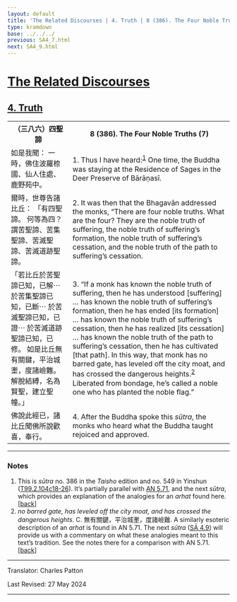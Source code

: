 ```yaml
---
layout: default
title: 'The Related Discourses | 4. Truth | 8 (386). The Four Noble Truths (7)'
type: kramdown
base: ../../../
previous: SA4_7.html
next: SA4_9.html
---
```


<h1><a href='(../index.html)'>The Related Discourses</a></h1>
<h2><a href='index.html'>4. Truth</a></h2>

<table class="trans">
  <th class='ch'>（三八六）四聖諦</th>
  <th class='en'>8 (386). The Four Noble Truths (7)</th>
  <tr>
    <td title='t125.2.104c18'>如是我聞： 一時，佛住波羅㮈國、仙人住處、鹿野苑中。</td>
    <td id='p1'>1. Thus I have heard:<sup id="ref1"><a href="#n1">1</a></sup> One time, the Buddha was staying at the Residence of Sages in the Deer Preserve of Bārāṇasī.</td>
  </tr>
  <tr>
    <td title='t125.2.104c19'>爾時，世尊告諸比丘： 「有四聖諦。 何等為四？ 謂苦聖諦、苦集聖諦、苦滅聖諦、苦滅道跡聖諦。</td>
    <td id='p2'>2. It was then that the Bhagavān addressed the monks, “There are four noble truths. What are the four? They are the noble truth of suffering, the noble truth of suffering’s formation, the noble truth of suffering’s cessation, and the noble truth of the path to suffering’s cessation.</td>
  </tr>
  <tr>
    <td title='t125.2.104c21'>「若比丘於苦聖諦已知，已解⋯ 於苦集聖諦已知，已斷⋯ 於苦滅聖諦已知，已證⋯ 於苦滅道跡聖諦已知，已修。 如是比丘無有關鍵，平治城壍，度諸嶮難。 解脫結縛，名為賢聖，建立聖幢。」</td>
    <td id='p3'>3. “If a monk has known the noble truth of suffering, then he has understood [suffering] … has known the noble truth of suffering’s formation, then he has ended [its formation] … has known the noble truth of suffering’s cessation, then he has realized [its cessation] … has known the noble truth of the path to suffering’s cessation, then he has cultivated [that path]. In this way, that monk has no barred gate, has leveled off the city moat, and has crossed the dangerous heights.<sup id="ref2"><a href="#n2">2</a></sup> Liberated from bondage, he’s called a noble one who has planted the noble flag.”</td>
  </tr>
  <tr>
    <td title='t125.2.104c25'>佛說此經已，諸比丘聞佛所說歡喜，奉行。</td>
    <td id='p4'>4. After the Buddha spoke this <em>sūtra</em>, the monks who heard what the Buddha taught rejoiced and approved.</td>
  </tr>
</table>

<hr/>

<h3 id="notes">Notes</h3>

<ol>
<li id="n1">This is <em>sūtra</em> no. 386 in the <cite>Taisho</cite> edition and no. 549 in Yinshun (<a href="https://cbetaonline.dila.edu.tw/zh/T02n0099_p0104c18" target="_blank">T99.2.104c18-26</a>). It’s partially parallel with <a href="https://suttacentral.net/an5.71" target="_blank">AN 5.71</a>, and the next <em>sūtra</em>, which provides an explanation of the analogies for an <em>arhat</em> found here. [<a href="#ref1">back</a>]</li>
<li id="n2"><em>no barred gate, has leveled off the city moat, and has crossed the dangerous heights.</em> C. 無有關鍵，平治城壍，度諸嶮難. A similarly esoteric description of an <em>arhat</em> is found in AN 5.71. The next <em>sūtra</em> (<a href="SA4_9.html" target="_blank">SĀ 4.9</a>) will provide us with a commentary on what these analogies meant to this text’s tradition. See the notes there for a comparison with AN 5.71. [<a href="#ref2">back</a>]</li>
</ol>
<hr/>

<p class="translator">Translator: Charles Patton</p>
<p class='revised'>Last Revised: 27 May 2024</p>

<hr/>